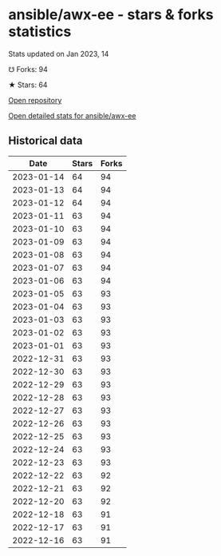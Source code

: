 # ansible/awx-ee - stars & forks statistics

Stats updated on Jan 2023, 14

☋ Forks: 94

★ Stars: 64

[Open repository](https://github.com/ansible/awx-ee)

[Open detailed stats for ansible/awx-ee](https://reviewgithub.com/rep/ansible/awx-ee)

## Historical data
| Date | Stars | Forks |
|------|-------|-------|
| 2023-01-14 | 64 | 94 | 
| 2023-01-13 | 64 | 94 | 
| 2023-01-12 | 64 | 94 | 
| 2023-01-11 | 63 | 94 | 
| 2023-01-10 | 63 | 94 | 
| 2023-01-09 | 63 | 94 | 
| 2023-01-08 | 63 | 94 | 
| 2023-01-07 | 63 | 94 | 
| 2023-01-06 | 63 | 94 | 
| 2023-01-05 | 63 | 93 | 
| 2023-01-04 | 63 | 93 | 
| 2023-01-03 | 63 | 93 | 
| 2023-01-02 | 63 | 93 | 
| 2023-01-01 | 63 | 93 | 
| 2022-12-31 | 63 | 93 | 
| 2022-12-30 | 63 | 93 | 
| 2022-12-29 | 63 | 93 | 
| 2022-12-28 | 63 | 93 | 
| 2022-12-27 | 63 | 93 | 
| 2022-12-26 | 63 | 93 | 
| 2022-12-25 | 63 | 93 | 
| 2022-12-24 | 63 | 93 | 
| 2022-12-23 | 63 | 93 | 
| 2022-12-22 | 63 | 92 | 
| 2022-12-21 | 63 | 92 | 
| 2022-12-20 | 63 | 92 | 
| 2022-12-18 | 63 | 91 | 
| 2022-12-17 | 63 | 91 | 
| 2022-12-16 | 63 | 91 | 

